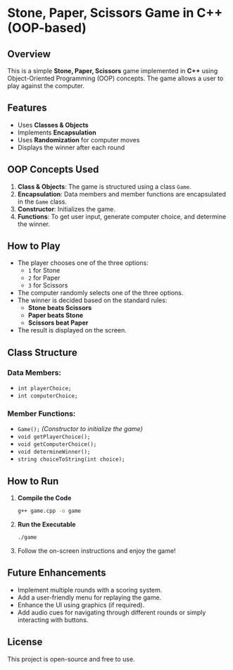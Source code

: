 # Stone, Paper, Scissors Game in C++ (OOP-based)

## Overview

This is a simple **Stone, Paper, Scissors** game implemented in **C++** using Object-Oriented Programming (OOP) concepts. The game allows a user to play against the computer.

## Features

- Uses **Classes & Objects**
- Implements **Encapsulation**
- Uses **Randomization** for computer moves
- Displays the winner after each round

## OOP Concepts Used

1. **Class & Objects**: The game is structured using a class `Game`.
2. **Encapsulation**: Data members and member functions are encapsulated in the `Game` class.
3. **Constructor**: Initializes the game.
4. **Functions**: To get user input, generate computer choice, and determine the winner.

## How to Play

- The player chooses one of the three options:
  - `1` for Stone
  - `2` for Paper
  - `3` for Scissors
- The computer randomly selects one of the three options.
- The winner is decided based on the standard rules:
  - **Stone beats Scissors**
  - **Paper beats Stone**
  - **Scissors beat Paper**
- The result is displayed on the screen.

## Class Structure

### Data Members:

- `int playerChoice;`
- `int computerChoice;`

### Member Functions:

- `Game();` _(Constructor to initialize the game)_
- `void getPlayerChoice();`
- `void getComputerChoice();`
- `void determineWinner();`
- `string choiceToString(int choice);`

## How to Run

1. **Compile the Code**
   ```sh
   g++ game.cpp -o game
   ```
2. **Run the Executable**
   ```sh
   ./game
   ```
3. Follow the on-screen instructions and enjoy the game!

## Future Enhancements

- Implement multiple rounds with a scoring system.
- Add a user-friendly menu for replaying the game.
- Enhance the UI using graphics (if required).
- Add audio cues for navigating through different rounds or simply interacting with buttons.

## License

This project is open-source and free to use.
